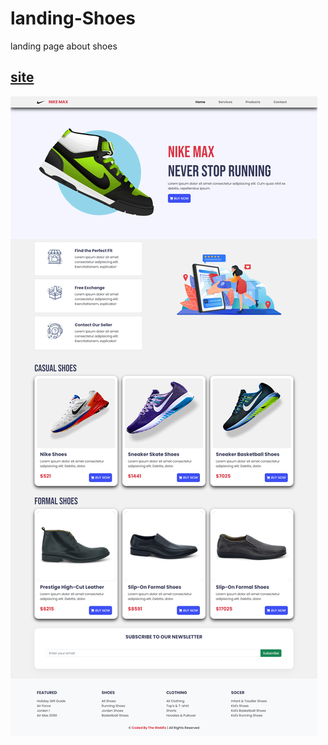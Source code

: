 # landing-Shoes
landing page about shoes
## <a href="https://wesley-wilson.github.io/landing-Shoes/#">site</a>
<img src="./Photos/screenShoes.png">
